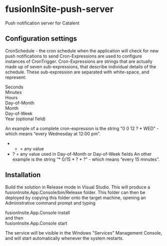 # fusionInSite-push-server

Push notification server for Catalent

Configuration settings
----------------------
CronSchedule - the cron schedule when the application will check for new push notifications to send
Cron-Expressions are used to configure instances of CronTrigger. Cron-Expressions are strings that are actually made up of seven sub-expressions, that describe individual details of the schedule. These sub-expression are separated with white-space, and represent:

Seconds  
Minutes  
Hours  
Day-of-Month  
Month  
Day-of-Week  
Year (optional field)

An example of a complete cron-expression is the string “0 0 12 ? * WED” - which means “every Wednesday at 12:00 pm”.
- * = any value
- ? = any value used in Day-of-Month or Day-of-Week fields
An other example is the string “* 0/15 * ? * ?” - which means “every 15 minutes”.

Installation
------------
Build the solution in Release mode in Visual Studio. This will produce a fusionInsite.App.Console/bin/Release folder.
This folder can then be deployed by copying this folder onto the target machine, opening an Administrative command prompt and typing

fusionInsite.App.Console install  
and then  
fusionInsite.App.Console start

The service will be visible in the Windows "Services" Management Console, and will start automatically whenever the system restarts.


